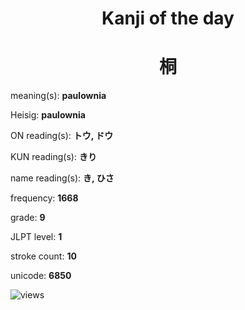 <h1 align="center">Kanji of the day</h1>
<h1 align="center">桐</h1>
<p align="left">meaning(s): <b>paulownia</b></p>
<p align="left">Heisig: <b>paulownia</b></p>
<p align="left">ON reading(s): <b>トウ, ドウ</b></p>
<p align="left">KUN reading(s): <b>きり</b></p>
<p align="left">name reading(s): <b>き, ひさ</b></p>
<p align="left">frequency: <b>1668</b></p>
<p align="left">grade: <b>9</b></p>
<p align="left">JLPT level: <b>1</b></p>
<p align="left">stroke count: <b>10</b></p>
<p align="left">unicode: <b>6850</b></p>
<p align="left"><img src="https://komarev.com/ghpvc/?username=tristanwagner-kanjioftheday&label=Views&color=0e75b6&style=flat" alt="views"/></p>
